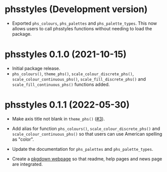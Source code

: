 # phsstyles (Development version)

* Exported `phs_colours`, `phs_palettes` and `phs_palette_types`. 
This now allows users to call phsstyles functions 
without needing to load the package.

# phsstyles 0.1.0 (2021-10-15)

- Initial package release.
- `phs_colours()`, `theme_phs()`, `scale_colour_discrete_phs()`, 
`scale_colour_continuous_phs()`, `scale_fill_discrete_phs()` and 
`scale_fill_continuous_phs()` functions added. 

# phsstyles 0.1.1 (2022-05-30)

- Make axis title not blank in `theme_phs()` ([#3](https://github.com/Public-Health-Scotland/phsstyles/issues/3)).

- Add alias for function `phs_colours()`, `scale_colour_discrete_phs()` and `scale_colour_continuous_phs()` so that users can use American spelling as "color".

- Update the documentation for `phs_palettes` and `phs_palette_types`. 

- Create a [pkgdown webpage](https://public-health-scotland.github.io/phsstyles/) so that readme, help pages and news page are integrated. 
